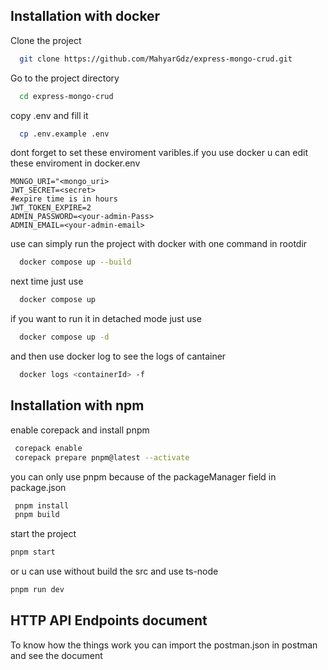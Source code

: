 ## Installation with docker

Clone the project

```bash
  git clone https://github.com/MahyarGdz/express-mongo-crud.git

```

Go to the project directory

```bash
  cd express-mongo-crud
```

copy .env and fill it

```bash
  cp .env.example .env
```
dont forget to set these enviroment varibles.if you use docker u can edit these enviroment in docker.env

```
MONGO_URI="<mongo_uri>
JWT_SECRET=<secret>
#expire time is in hours
JWT_TOKEN_EXPIRE=2
ADMIN_PASSWORD=<your-admin-Pass>
ADMIN_EMAIL=<your-admin-email>
```
use can simply run the project with docker with one command in rootdir

```bash
  docker compose up --build
```

next time just use

```bash
  docker compose up
```

if you want to run it in detached mode just use

```bash
  docker compose up -d
```

and then use docker log to see the logs of cantainer

```bash
  docker logs <containerId> -f
```

## Installation with npm

enable corepack and install pnpm

```bash
 corepack enable
 corepack prepare pnpm@latest --activate
```

you can only use pnpm because of the packageManager field in package.json

```bash
 pnpm install
 pnpm build
```

start the project

```bash
pnpm start
```

or u can use without build the src and use ts-node

```bash
pnpm run dev
```



## HTTP API Endpoints document

To know how the things work you can import the postman.json in postman and see the document
